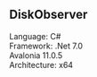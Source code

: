 ## DiskObserver
Language: C#                                                                                                               
Framework: .Net 7.0                                                                                                           
Avalonia 11.0.5                                                                                                        
Architecture: x64                                                                                                           
                                                                                                      